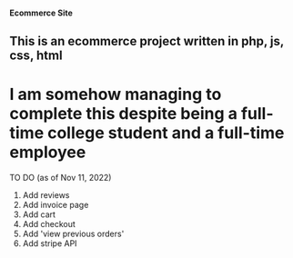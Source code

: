 #### Ecommerce Site

## This is an ecommerce project written in php, js, css, html
# I am somehow managing to complete this despite being a full-time college student and a full-time employee


TO DO (as of Nov 11, 2022)
1. Add reviews
2. Add invoice page
3. Add cart
4. Add checkout
5. Add 'view previous orders'
6. Add stripe API
